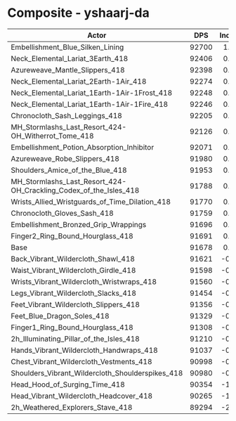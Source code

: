 # Composite - yshaarj-da
| Actor | DPS | Increase |
|---|:---:|:---:|
|Embellishment_Blue_Silken_Lining|92700|1.11%|
|Neck_Elemental_Lariat_3Earth_418|92406|0.79%|
|Azureweave_Mantle_Slippers_418|92398|0.79%|
|Neck_Elemental_Lariat_2Earth-1Air_418|92274|0.65%|
|Neck_Elemental_Lariat_1Earth-1Air-1Frost_418|92248|0.62%|
|Neck_Elemental_Lariat_1Earth-1Air-1Fire_418|92246|0.62%|
|Chronocloth_Sash_Leggings_418|92205|0.57%|
|MH_Stormlashs_Last_Resort_424-OH_Witherrot_Tome_418|92126|0.49%|
|Embellishment_Potion_Absorption_Inhibitor|92071|0.43%|
|Azureweave_Robe_Slippers_418|91980|0.33%|
|Shoulders_Amice_of_the_Blue_418|91953|0.30%|
|MH_Stormlashs_Last_Resort_424-OH_Crackling_Codex_of_the_Isles_418|91788|0.12%|
|Wrists_Allied_Wristguards_of_Time_Dilation_418|91770|0.10%|
|Chronocloth_Gloves_Sash_418|91759|0.09%|
|Embellishment_Bronzed_Grip_Wrappings|91696|0.02%|
|Finger2_Ring_Bound_Hourglass_418|91691|0.01%|
|Base|91678|0.00%|
|Back_Vibrant_Wildercloth_Shawl_418|91621|-0.06%|
|Waist_Vibrant_Wildercloth_Girdle_418|91598|-0.09%|
|Wrists_Vibrant_Wildercloth_Wristwraps_418|91560|-0.13%|
|Legs_Vibrant_Wildercloth_Slacks_418|91454|-0.24%|
|Feet_Vibrant_Wildercloth_Slippers_418|91356|-0.35%|
|Feet_Blue_Dragon_Soles_418|91329|-0.38%|
|Finger1_Ring_Bound_Hourglass_418|91308|-0.40%|
|2h_Illuminating_Pillar_of_the_Isles_418|91210|-0.51%|
|Hands_Vibrant_Wildercloth_Handwraps_418|91037|-0.70%|
|Chest_Vibrant_Wildercloth_Vestments_418|90998|-0.74%|
|Shoulders_Vibrant_Wildercloth_Shoulderspikes_418|90980|-0.76%|
|Head_Hood_of_Surging_Time_418|90354|-1.44%|
|Head_Vibrant_Wildercloth_Headcover_418|90265|-1.54%|
|2h_Weathered_Explorers_Stave_418|89294|-2.60%|
